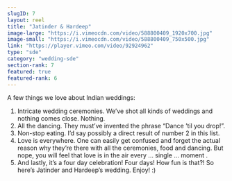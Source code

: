 ```yaml
---
slugID: 7 
layout: reel
title: "Jatinder & Hardeep"
image-large: "https://i.vimeocdn.com/video/588800409_1920x700.jpg"
image-small: "https://i.vimeocdn.com/video/588800409_750x500.jpg"
link: "https://player.vimeo.com/video/92924962"
type: "sde"
category: "wedding-sde"
section-rank: 7
featured: true
featured-rank: 6
---
```

A few things we love about Indian weddings:
1. Intricate wedding ceremonies. We’ve shot all kinds of weddings and nothing comes close. Nothing.
2. All the dancing. They must’ve invented the phrase “Dance ’til you drop!”.
3. Non-stop eating. I’d say possibly a direct result of number 2 in this list.
4. Love is everywhere. One can easily get confused and forget the actual reason why they’re there with all the ceremonies, food and dancing. But nope, you will feel that love is in the air every … single … moment .
5. And lastly, it’s a four day celebration! Four days! How fun is that?!
So here’s Jatinder and Hardeep’s wedding. Enjoy! :)

